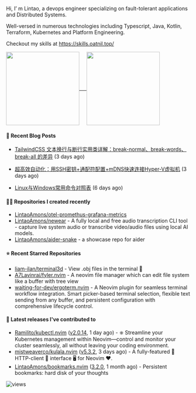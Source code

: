 Hi, I’ m Lintao, a devops engineer specializing on fault-tolerant applications and Distributed Systems. 

Well-versed in numerous technologies including Typescript, Java, Kotlin, Terraform, Kubernetes and Platform Engineering.

Checkout my skills at https://skills.oatnil.top/

<a href="https://github.com/anuraghazra/github-readme-stats">
<img height=200 align="center" src="https://github-readme-stats.vercel.app/api?username=LintaoAmons&show_icons=true&theme=transparent" />    
</a>
<a href="https://github.com/anuraghazra/github-readme-stats">
<img height=200 align="center" src="https://github-readme-stats.vercel.app/api/top-langs?username=LintaoAmons&layout=compact&langs_count=8&card_width=320&theme=transparent" />
</a>

#### 📝 Recent Blog Posts

- [TailwindCSS 文本换行与断行实用类详解：break-normal、break-words、break-all 的差异](https://oatnil.top/blogs/2025/07/20/tailwindcss-word-break-utilities-guide) (3 days ago)

- [超高效自动化：用SSH密钥&#43;通配符配置&#43;mDNS快速连接Hyper-V虚拟机](https://oatnil.top/blogs/2025/07/20/zero-touch-ssh-access-automate-vm-logins-with-wildcard-configs-and-mdns) (3 days ago)

- [Linux与Windows常用命令对照表](https://oatnil.top/blogs/2025/07/17/linux-windows-command-mapping) (6 days ago)


#### 👨‍💻 Repositories I created recently

- [LintaoAmons/otel-promethus-grafana-metrics](https://github.com/LintaoAmons/otel-promethus-grafana-metrics)
- [LintaoAmons/newear](https://github.com/LintaoAmons/newear) - A fully local and free audio transcription CLI tool - capture live system audio or transcribe video/audio files using local AI models.
- [LintaoAmons/aider-snake](https://github.com/LintaoAmons/aider-snake) - a showcase repo for aider

#### ⭐ Recent Starred Repositories

- [liam-ilan/terminal3d](https://github.com/liam-ilan/terminal3d) - View .obj files in the terminal 🦀
- [A7Lavinraj/fyler.nvim](https://github.com/A7Lavinraj/fyler.nvim) - A neovim file manager which can edit file system like a buffer with tree view
- [waiting-for-dev/ergoterm.nvim](https://github.com/waiting-for-dev/ergoterm.nvim) - A Neovim plugin for seamless terminal workflow integration. Smart picker-based terminal selection, flexible text sending from any buffer, and persistent configuration with comprehensive lifecycle control.

#### 🚀 Latest releases I've contributed to

- [Ramilito/kubectl.nvim](https://github.com/Ramilito/kubectl.nvim) ([v2.0.14](https://github.com/Ramilito/kubectl.nvim/releases/tag/v2.0.14), 1 day ago) - ⎈ Streamline your Kubernetes management within Neovim—control and monitor your cluster seamlessly, all without leaving your coding environment.
- [mistweaverco/kulala.nvim](https://github.com/mistweaverco/kulala.nvim) ([v5.3.2](https://github.com/mistweaverco/kulala.nvim/releases/tag/v5.3.2), 3 days ago) - A fully-featured 🤏 HTTP-client 🐼 interface 🖥️ for Neovim ❤️.
- [LintaoAmons/bookmarks.nvim](https://github.com/LintaoAmons/bookmarks.nvim) ([3.2.0](https://github.com/LintaoAmons/bookmarks.nvim/releases/tag/3.2.0), 1 month ago) - Persistent bookmarks: hard disk of your thoughts

<img src="https://komarev.com/ghpvc/?username=LintaoAmons" alt="views" />

